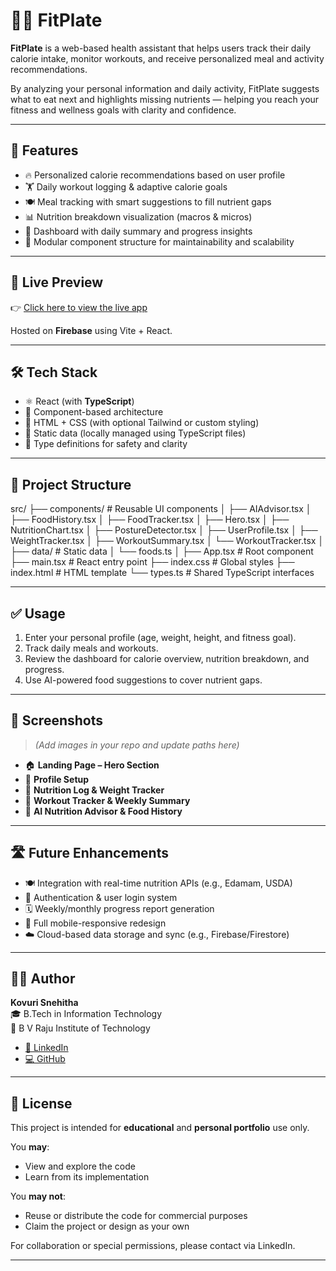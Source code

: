 # 🥗💪 FitPlate

**FitPlate** is a web-based health assistant that helps users track their daily calorie intake, monitor workouts, and receive personalized meal and activity recommendations.

By analyzing your personal information and daily activity, FitPlate suggests what to eat next and highlights missing nutrients — helping you reach your fitness and wellness goals with clarity and confidence.

---

## 🚀 Features

- 🔥 Personalized calorie recommendations based on user profile
- 🏋️ Daily workout logging & adaptive calorie goals
- 🍽️ Meal tracking with smart suggestions to fill nutrient gaps
- 📊 Nutrition breakdown visualization (macros & micros)
- 📅 Dashboard with daily summary and progress insights
- 🧱 Modular component structure for maintainability and scalability

---

## 🔗 Live Preview

👉 [Click here to view the live app](https://fitplate-57184.web.app/)

Hosted on **Firebase** using Vite + React.

---

## 🛠️ Tech Stack

- ⚛️ React (with **TypeScript**)
- 🧩 Component-based architecture
- 📝 HTML + CSS (with optional Tailwind or custom styling)
- 📁 Static data (locally managed using TypeScript files)
- 🔐 Type definitions for safety and clarity

---

## 📁 Project Structure


src/
├── components/ # Reusable UI components
│ ├── AIAdvisor.tsx
│ ├── FoodHistory.tsx
│ ├── FoodTracker.tsx
│ ├── Hero.tsx
│ ├── NutritionChart.tsx
│ ├── PostureDetector.tsx
│ ├── UserProfile.tsx
│ ├── WeightTracker.tsx
│ ├── WorkoutSummary.tsx
│ └── WorkoutTracker.tsx
│
├── data/ # Static data
│ └── foods.ts
│
├── App.tsx # Root component
├── main.tsx # React entry point
├── index.css # Global styles
├── index.html # HTML template
└── types.ts # Shared TypeScript interfaces


---

## ✅ Usage

1. Enter your personal profile (age, weight, height, and fitness goal).
2. Track daily meals and workouts.
3. Review the dashboard for calorie overview, nutrition breakdown, and progress.
4. Use AI-powered food suggestions to cover nutrient gaps.

---

## 📸 Screenshots

> *(Add images in your repo and update paths here)*

- 🏠 **Landing Page – Hero Section**
- 🙋 **Profile Setup**
- 🍛 **Nutrition Log & Weight Tracker**
- 🏃 **Workout Tracker & Weekly Summary**
- 🧠 **AI Nutrition Advisor & Food History**

---

## 🛣️ Future Enhancements

- 🍽️ Integration with real-time nutrition APIs (e.g., Edamam, USDA)
- 🔐 Authentication & user login system
- 🗓️ Weekly/monthly progress report generation
- 📱 Full mobile-responsive redesign
- ☁️ Cloud-based data storage and sync (e.g., Firebase/Firestore)

---

## 👨‍💻 Author

**Kovuri Snehitha**  
🎓 B.Tech in Information Technology  
📍 B V Raju Institute of Technology  

- [🔗 LinkedIn](https://www.linkedin.com/in/kovuri-snehitha-0403a130a/) <!-- Replace with your link -->
- [💻 GitHub](https://github.com/snehithakovuri)

---

## 📄 License

This project is intended for **educational** and **personal portfolio** use only.

You **may**:
- View and explore the code
- Learn from its implementation

You **may not**:
- Reuse or distribute the code for commercial purposes
- Claim the project or design as your own

For collaboration or special permissions, please contact via LinkedIn.

---

